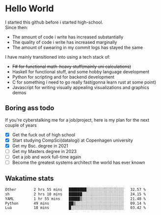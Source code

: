 # Hello World

I started this github before i started high-school.  
Since then:
- The amount of code i write has increased substantially
- The quality of code i write has increased marginally
- The amount of swearing in my commit logs has stayed the same

I have mainly transitioned into using a tech stack of:
- ~~F# for functional math-heavy stuff(mainly uni calculations)~~
- Haskell for functional stuff, and some hobby language development
- Python for scripting and for backend development
- C for something i need to go really fast(gonna learn rust at some point)
- Javascript for writing visually appealing visualizations and graphics demos

## Boring ass todo
If you're cyberstalking me for a job/project, here is my plan for the next couple of years
- [x] Get the fuck out of high school
- [x] Start studying CompSci(datalogi) at Copenhagen university
- [x] Get my Bsc. degree in 2021
- [ ] Get my Masters degree in 2023
- [ ] Get a job and work full-time again
- [ ] Become the greatest systems architect the world has ever known

## Wakatime stats
<!--START_SECTION:waka-->

```txt
Other        2 hrs 55 mins   ████████░░░░░░░░░░░░░░░░░   32.57 %
sh           2 hrs 10 mins   ██████░░░░░░░░░░░░░░░░░░░   24.15 %
YAML         1 hr 55 mins    █████▒░░░░░░░░░░░░░░░░░░░   21.48 %
Python       49 mins         ██▒░░░░░░░░░░░░░░░░░░░░░░   09.14 %
Lua          18 mins         █░░░░░░░░░░░░░░░░░░░░░░░░   03.42 %
```

<!--END_SECTION:waka-->

